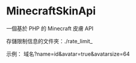 # MinecraftSkinApi
一個基於 PHP 的 Minecraft 皮膚 API

存儲限制信息的文件夾：./rate_limit_

示例：
域名?name=id&avatar=true&avatarsize=64
